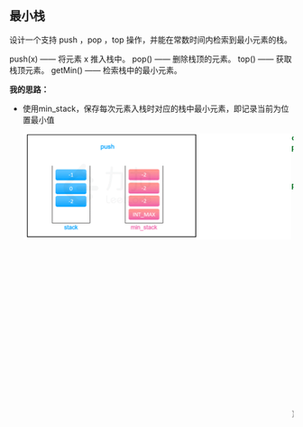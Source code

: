 ## 最小栈

设计一个支持 push ，pop ，top 操作，并能在常数时间内检索到最小元素的栈。

push(x) —— 将元素 x 推入栈中。
pop() —— 删除栈顶的元素。
top() —— 获取栈顶元素。
getMin() —— 检索栈中的最小元素。

**我的思路：**

- 使用min_stack，保存每次元素入栈时对应的栈中最小元素，即记录当前为位置最小值

  <img align='left' src="img/%E7%AE%97%E6%B3%95%EF%BC%9A%E6%A0%88%E3%80%81%E9%98%9F%E5%88%97.img/image-20210504154850664.png" alt="image-20210504154850664" style="zoom:50%;" />

```cpp
class MinStack {
private:
    stack<int> Stack;
    stack<int> Min_Stack;

public:
    MinStack() { Min_Stack.push(INT_MAX); }  //INT_MAX编译器的整型上限2^31-1 =2147483647
    
    void push(int x) 
    {
        Stack.push(x);
        Min_Stack.push(min(x, Min_Stack.top()));
    }
    
    void pop() 
    {
        Stack.pop();
        Min_Stack.pop();
    }
    
    int top()
    {
        return Stack.top();
    }
    
    int getMin() 
    {
        return Min_Stack.top();
    }
};
```

